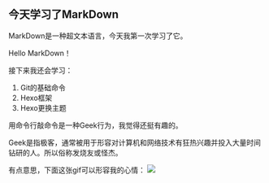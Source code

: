 ## 今天学习了MarkDown  

MarkDown是一种超文本语言，今天我第一次学习了它。

Hello MarkDown！

接下来我还会学习：

1. Git的基础命令
1. Hexo框架
1. Hexo更换主题  

用命令行敲命令是一种Geek行为，我觉得还挺有趣的。  

Geek是指极客，通常被用于形容对计算机和网络技术有狂热兴趣并投入大量时间钻研的人。所以俗称发烧友或怪杰。  

有点意思，下面这张gif可以形容我的心情：
![](https://qgt-style.oss-cn-hangzhou.aliyuncs.com/newcoursep4/g1/g1-2-2/tenor.gif)
